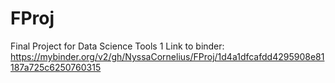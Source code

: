 # FProj
Final Project for Data Science Tools 1
Link to binder: https://mybinder.org/v2/gh/NyssaCornelius/FProj/1d4a1dfcafdd4295908e81187a725c6250760315
